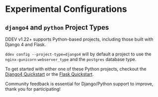 # Experimental Configurations

## `django4` and `python` Project Types

DDEV v1.22+ supports Python-based projects, including those built with Django 4 and Flask.

`ddev config --project-type=django4` will by default a project to use the `nginx-gunicorn` `webserver_type` and the `postgres` database type.

To get started with either one of these Python projects, checkout the [Django4 Quickstart](../quickstart/#django-4-experimental) or the [Flask Quickstart](../quickstart/#pythonflask-experimental).

Community feedback is essential for Django/Python support to improve, thank you for participating!
